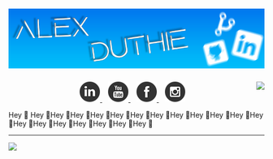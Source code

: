 # [![Alex Duthie | GitHub Banner](https://raw.githubusercontent.com/AlexDuthie/AlexDuthie/main/images/github-banner.png)](https://www.linkedin.com/in/alexduthielnkdn/)

<p>
    <a href="https://github.com/alexduthie">
      <img align="right" src="https://github-readme-stats.vercel.app/api/top-langs/?username=alexduthie&layout=compact&theme=light&hide_langs_below=1" />
    </a>
</p>

<p align="center">
    <a href="https://www.linkedin.com/in/alexduthielnkdn/">
        <img src="https://raw.githubusercontent.com/AlexDuthie/AlexDuthie/main/images/social_media_icons/40x40/linkedin.png">
    </a>&nbsp;&nbsp;
    <a href="https://www.youtube.com/c/coveredgeekly">
        <img src="https://raw.githubusercontent.com/AlexDuthie/AlexDuthie/main/images/social_media_icons/40x40/youtube.png">
    </a>&nbsp;&nbsp;
    <a href="http://facebook.com/coveredgeekly">
        <img src="https://raw.githubusercontent.com/AlexDuthie/AlexDuthie/main/images/social_media_icons/40x40/facebook.png">
    </a>&nbsp;&nbsp;
    <a href="https://www.instagram.com/coveredgeekly">
        <img src="https://raw.githubusercontent.com/AlexDuthie/AlexDuthie/main/images/social_media_icons/40x40/instagram.png">
    </a>
</p>

Hey &#128075; Hey &#128075;Hey &#128075;Hey &#128075;Hey &#128075;Hey &#128075;Hey &#128075;Hey &#128075;Hey &#128075;Hey &#128075;Hey &#128075;Hey &#128075;Hey &#128075;Hey &#128075;Hey &#128075;Hey &#128075;Hey &#128075;Hey &#128075;Hey &#128075;Hey &#128075;

---

<img width="500" src="https://github-readme-stats.vercel.app/api?username=alexduthie&show_icons=true">